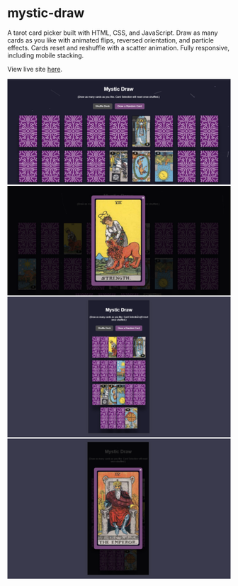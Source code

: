 # mystic-draw

A tarot card picker built with HTML, CSS, and JavaScript. Draw as many cards as you like with animated flips, reversed orientation, and particle effects. Cards reset and reshuffle with a scatter animation. Fully responsive, including mobile stacking.

View live site [here](https://dianapadre.github.io/mystic-draw/).

![Webview](Snapshots/Screenshot1.png)
![Webview card drawn](Snapshots/Screenshot2.png)
![Mobile view](Snapshots/Screenshot3.png)
![Mobile view card drawn](Snapshots/Screenshot4.png)
